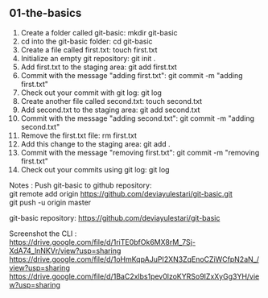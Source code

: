 ## 01-the-basics
1. Create a folder called git-basic: mkdir git-basic  
2. cd into the git-basic folder: cd git-basic  
3. Create a file called first.txt: touch first.txt  
4. Initialize an empty git repository: git init .  
5. Add first.txt to the staging area: git add first.txt    
6. Commit with the message "adding first.txt": git commit -m "adding first.txt"  
7. Check out your commit with git log: git log  
8. Create another file called second.txt: touch second.txt  
9. Add second.txt to the staging area: git add  second.txt  
10. Commit with the message "adding second.txt": git commit -m "adding second.txt"  
12. Remove the first.txt file: rm first.txt  
13. Add this change to the staging area: git add .  
14. Commit with the message "removing first.txt": git commit -m "removing first.txt"  
15. Check out your commits using git log: git log  

Notes :
Push git-basic to github repository:  
git remote add origin https://github.com/deviayulestari/git-basic.git  
git push -u origin master  

git-basic repository: https://github.com/deviayulestari/git-basic  

Screenshot the CLI :  
https://drive.google.com/file/d/1riTE0bfOk6MX8rM_7Sj-XdA74_lnNKVr/view?usp=sharing  
https://drive.google.com/file/d/1oHmKqpAJuPI2XN3ZqEnoCZiWCfpN2aN_/view?usp=sharing  
https://drive.google.com/file/d/1BaC2xlbs1pev0lzoKYRSo9IZxXyGg3YH/view?usp=sharing  
